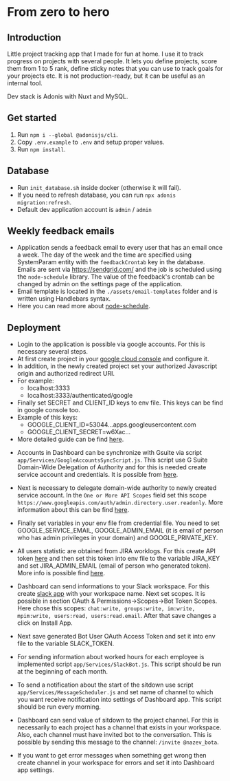 # From zero to hero

## Introduction
Little project tracking app that I made for fun at home. I use it to track progress on projects with several people.
It lets you define projects, score them from 1 to 5 rank, define sticky notes that you can use to track goals for your projects etc. It is not production-ready, but it can be useful as an internal tool.

Dev stack is Adonis with Nuxt and MySQL.

## Get started
1. Run `npm i --global @adonisjs/cli`.
2. Copy `.env.example` to `.env` and setup proper values.
3. Run `npm install`.

## Database
* Run `init_database.sh` inside docker (otherwise it will fail).
* If you need to refresh database, you can run `npx adonis migration:refresh`.
* Default dev application account is `admin` / `admin`

## Weekly feedback emails
* Application sends a feedback email to every user that has an email once a week. The day of the week and the time are specified
using SystemParam entity with the `feedbackCrontab` key in the database. Emails are sent via https://sendgrid.com/ and the job is scheduled using 
the `node-schedule` library. The value of the feedback's crontab can be changed by admin on the settings page of the application.
* Email template is located in the `./assets/email-templates` folder and is written using Handlebars syntax.
* Here you can read more about [node-schedule](https://www.npmjs.com/package/node-schedule).

## Deployment
* Login to the application is possible via google accounts. For this is necessary several steps.
* At first create project in your [google cloud console](https://console.cloud.google.com/cloud-resource-manager)
and configure it.
* In addition, in the newly created project set your authorized Javascript origin and authorized redirect URI.
* For example: 
    - localhost:3333
    - localhost:3333/authenticated/google  
* Finally set SECRET and CLIENT_ID keys to env file. This keys can be find in google console too. 
* Example of this keys:
    - GOOGLE_CLIENT_ID=53044...apps.googleusercontent.com
    - GOOGLE_CLIENT_SECRET=w6Xac...
* More detailed guide can be find [here](https://cloud.google.com/resource-manager/docs/creating-managing-projects).

- Accounts in Dashboard can be synchronize with Gsuite via script `app/Services/GoogleAccountsSyncScript.js`. This script
use G Suite Domain-Wide Delegation of Authority and for this is needed create service account and credentials. It is possible from [here](https://console.cloud.google.com/iam-admin/serviceaccounts).
- Next is necessary to delegate domain-wide authority to newly created service account. In the `One or More API Scopes` field set this scope `https://www.googleapis.com/auth/admin.directory.user.readonly`.
 More information about this can be find [here](https://developers.google.com/admin-sdk/directory/v1/guides/delegation).
- Finally set variables in your env file from credential file. You need to set GOOGLE_SERVICE_EMAIL, GOOGLE_ADMIN_EMAIL (it is email of person who has admin privileges in your domain) and GOOGLE_PRIVATE_KEY.

- All users statistic are obtained from JIRA worklogs. For this create API token [here](https://id.atlassian.com/manage/api-tokens) and then
set this token into env file to the variable JIRA_KEY and set JIRA_ADMIN_EMAIL (email of person who generated token). More info is possible find [here](https://support.siteimprove.com/hc/en-gb/articles/360004317332-How-to-create-an-API-token-from-your-Atlassian-account).

- Dashboard can send informations to your Slack workspace. For this create [slack app](https://api.slack.com/apps) with your
workspace name. Next set scopes. It is possible in section OAuth & Permissions->Scopes->Bot Token Scopes. Here chose this scopes:
`chat:write, groups:write, im:write, mpim:write, users:read, users:read.email`. After that save changes a click on Install App.

- Next save generated Bot User OAuth Access Token and set it into env file to the variable SLACK_TOKEN.

- For sending information about worked hours for each employee is implemented script `app/Services/SlackBot.js`. This script
should be run at the beginning of each month.

- To send a notification about the start of the sitdown use script `app/Services/MessageScheduler.js` and set name of
channel to which you want receive notification into settings of Dashboard app. This script should be run every morning.

- Dashboard can send value of sitdown to the project channel. For this is necessarily to each project has a channel 
that exists in your workspace. Also, each channel must have invited bot to the conversation. 
This is possible by sending this message to the channel: `/invite @nazev_bota`.

- If you want to get error messages when something get wrong then create channel in your workspace for errors and set it into Dashboard app settings. 
